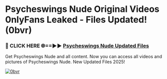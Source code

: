 # Psycheswings Nude Original Videos 0nlyFans Leaked - Files Updated! (0bvr)

<h3>🔴 CLICK HERE 🌐==►► <a href="https://tinyurl.com/4mcuefdz" rel="nofollow">Psycheswings Nude Updated Files</a></h3>

Get Psycheswings Nude and all content. Now you can access all videos and pictures of Psycheswings Nude. New Updated Files 2025!

[![0bvr](https://i.imgur.com/StAQSOY.gif)](https://tinyurl.com/4mcuefdz)
